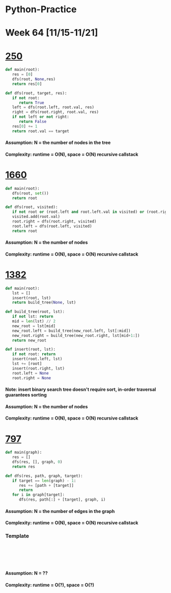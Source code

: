 # Python-Practice

# Week 64 [11/15-11/21]

# [250](https://leetcode.com/problems/count-univalue-subtrees/)
```python
def main(root):
   res = [0]
   dfs(root, None,res)
   return res[0]

def dfs(root, target, res):
   if not root:
      return True
   left = dfs(root.left, root.val, res)
   right = dfs(root.right, root.val, res)
   if not left or not right:
      return False
   res[0] += 1
   return root.val == target
```
#### Assumption: N = the number of nodes in the tree
#### Complexity: runtime = O(N), space = O(N) recursive callstack

# [1660](https://leetcode.com/problems/correct-a-binary-tree/)
```python
def main(root):
   dfs(root, set())
   return root

def dfs(root, visited):
   if not root or (root.left and root.left.val in visited) or (root.right and root.right.val in visited): return None
   visited.add(root.val)
   root.right = dfs(root.right, visited)
   root.left = dfs(root.left, visited)
   return root
```
#### Assumption: N = the number of nodes
#### Complexity: runtime = O(N), space = O(N) recursive callstack

# [1382](https://leetcode.com/problems/balance-a-binary-search-tree/)
```python
def main(root):
   lst = []
   insert(root, lst)
   return build_tree(None, lst)

def build_tree(root, lst):
   if not lst: return
   mid = len(lst) // 2
   new_root = lst[mid]
   new_root.left = build_tree(new_root.left, lst[:mid])
   new_root.right = build_tree(new_root.right, lst[mid+1:])
   return new_root

def insert(root, lst):
   if not root: return
   insert(root.left, lst)
   lst += [root]
   insert(root.right, lst)
   root.left = None
   root.right = None
```
#### Note: insert binary search tree doesn't require sort, in-order traversal guarantees sorting
#### Assumption: N = the number of nodes
#### Complexity: runtime = O(N), space = O(N) recursive callstack

# [797](https://leetcode.com/problems/all-paths-from-source-to-target/)
```python
def main(graph):
   res = []
   dfs(res, [], graph, 0)
   return res

def dfs(res, path, graph, target):
   if target == len(graph) - 1:
      res += [path + [target]]
      return
   for i in graph[target]:
      dfs(res, path[:] + [target], graph, i)
```
#### Assumption: N = the number of edges in the graph
#### Complexity: runtime = O(N), space = O(N) recursive callstack

### Template
# []()
```sql
```

# []()
```python
```
#### Assumption: N = ??
#### Complexity: runtime = O(?), space = O(?)

